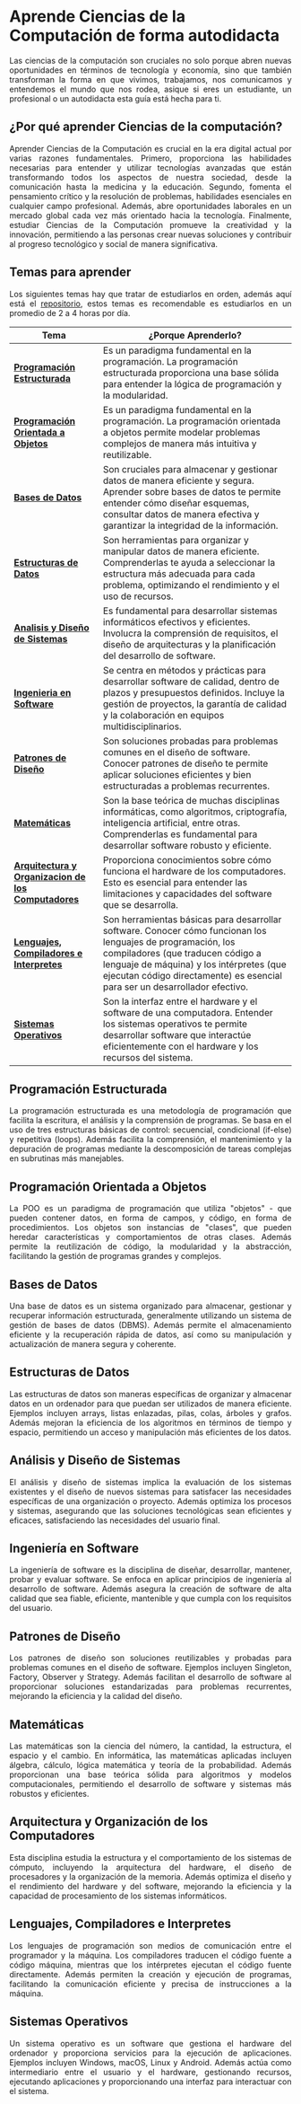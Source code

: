 # Aprende Ciencias de la Computación de forma autodidacta
<p align="justify">Las ciencias de la computación son cruciales no solo porque abren nuevas oportunidades en términos de tecnología y economía, sino que también transforman la forma en que vivimos, trabajamos, nos comunicamos y entendemos el mundo que nos rodea, asique si eres un estudiante, un profesional o un autodidacta esta guía está hecha para ti.<p>

## ¿Por qué aprender Ciencias de la computación?
<p align="justify">Aprender Ciencias de la Computación es crucial en la era digital actual por varias razones fundamentales. Primero, proporciona las habilidades necesarias para entender y utilizar tecnologías avanzadas que están transformando todos los aspectos de nuestra sociedad, desde la comunicación hasta la medicina y la educación. Segundo, fomenta el pensamiento crítico y la resolución de problemas, habilidades esenciales en cualquier campo profesional. Además, abre oportunidades laborales en un mercado global cada vez más orientado hacia la tecnología. Finalmente, estudiar Ciencias de la Computación promueve la creatividad y la innovación, permitiendo a las personas crear nuevas soluciones y contribuir al progreso tecnológico y social de manera significativa.</p>

## Temas para aprender
<p align="justify">Los siguientes temas hay que tratar de estudiarlos en orden, además aquí está el <a href="https://mega.nz/folder/1LRBwBqK#oFhUvbHLwGqbbHXiCAHzRw">repositorio</a>, estos temas es recomendable es estudiarlos en un promedio de 2 a 4 horas por día.<p>

| Tema                                              | ¿Porque Aprenderlo?                                                           |
| ------------------------------------------------- | ----------------------------------------------------------------------------- |
| **[Programación Estructurada](https://mega.nz/folder/5HRyERIS#tZ_tThfuQ_knVyusPOgmBw)**    | Es un paradigma fundamental en la programación. La programación estructurada proporciona una base sólida para entender la lógica de programación y la modularidad. |
| **[Programación Orientada a Objetos](https://mega.nz/folder/8OQ3GBBA#8J5t8Vh59vrXNeTTYnFLPw)**    | Es un paradigma fundamental en la programación. La programación orientada a objetos permite modelar problemas complejos de manera más intuitiva y reutilizable. |
| **[Bases de Datos](https://mega.nz/folder/gXh3TQib#9fkdoxIdegiNj2CKIYp4ug)**                                    | Son cruciales para almacenar y gestionar datos de manera eficiente y segura. Aprender sobre bases de datos te permite entender cómo diseñar esquemas, consultar datos de manera efectiva y garantizar la integridad de la información. 
| **[Estructuras de Datos](https://mega.nz/folder/QfwnXRSD#Ibtu76k2cGAV1vfnAHUBiw)**                              | Son herramientas para organizar y manipular datos de manera eficiente. Comprenderlas te ayuda a seleccionar la estructura más adecuada para cada problema, optimizando el rendimiento y el uso de recursos. |
| **[Analisis y Diseño de Sistemas](https://mega.nz/folder/IeZzxRbS#TQCEF4k_J5a9NCXbtHMBxw)**                     | Es fundamental para desarrollar sistemas informáticos efectivos y eficientes. Involucra la comprensión de requisitos, el diseño de arquitecturas y la planificación del desarrollo de software. |
| **[Ingenieria en Software](https://mega.nz/folder/kKRnBTaY#atNzT72OYrN6KszdYOi3qQ)**                            | Se centra en métodos y prácticas para desarrollar software de calidad, dentro de plazos y presupuestos definidos. Incluye la gestión de proyectos, la garantía de calidad y la colaboración en equipos multidisciplinarios. |
| **[Patrones de Diseño](https://mega.nz/folder/1bh1DaKT#CzPT0BX0p2Qm0gP7KrIL9w)**                                | Son soluciones probadas para problemas comunes en el diseño de software. Conocer patrones de diseño te permite aplicar soluciones eficientes y bien estructuradas a problemas recurrentes. |
| **[Matemáticas](https://mega.nz/folder/RL4V3YwC#R3di_JW6nEdss3mCDopZAg)**                                       | Son la base teórica de muchas disciplinas informáticas, como algoritmos, criptografía, inteligencia artificial, entre otras. Comprenderlas es fundamental para desarrollar software robusto y eficiente. |
| **[Arquitectura y Organizacion de los Computadores](https://mega.nz/folder/sbI2WILQ#zvFp2tVYfMr2b_BIlpKieQ)**   | Proporciona conocimientos sobre cómo funciona el hardware de los computadores. Esto es esencial para entender las limitaciones y capacidades del software que se desarrolla. |
| **[Lenguajes, Compiladores e Interpretes](https://mega.nz/folder/kSRlCKaB#7QEZCgouNGU1deN8KjsQDw)**             | Son herramientas básicas para desarrollar software. Conocer cómo funcionan los lenguajes de programación, los compiladores (que traducen código a lenguaje de máquina) y los intérpretes (que ejecutan código directamente) es esencial para ser un desarrollador efectivo. |
| **[Sistemas Operativos](https://mega.nz/folder/AfghzBgR#P66AqhjoypSHJHCVA1uMfg)**                               | Son la interfaz entre el hardware y el software de una computadora. Entender los sistemas operativos te permite desarrollar software que interactúe eficientemente con el hardware y los recursos del sistema. |

## Programación Estructurada
<p align="justify">La programación estructurada es una metodología de programación que facilita la escritura, el análisis y la comprensión de programas. Se basa en el uso de tres estructuras básicas de control: secuencial, condicional (if-else) y repetitiva (loops). Además facilita la comprensión, el mantenimiento y la depuración de programas mediante la descomposición de tareas complejas en subrutinas más manejables.<p>

## Programación Orientada a Objetos
<p align="justify">La POO es un paradigma de programación que utiliza "objetos" - que pueden contener datos, en forma de campos, y código, en forma de procedimientos. Los objetos son instancias de "clases", que pueden heredar características y comportamientos de otras clases. Además permite la reutilización de código, la modularidad y la abstracción, facilitando la gestión de programas grandes y complejos.<p>

## Bases de Datos
<p align="justify">Una base de datos es un sistema organizado para almacenar, gestionar y recuperar información estructurada, generalmente utilizando un sistema de gestión de bases de datos (DBMS). Además permite el almacenamiento eficiente y la recuperación rápida de datos, así como su manipulación y actualización de manera segura y coherente.<p>

## Estructuras de Datos
<p align="justify">Las estructuras de datos son maneras específicas de organizar y almacenar datos en un ordenador para que puedan ser utilizados de manera eficiente. Ejemplos incluyen arrays, listas enlazadas, pilas, colas, árboles y grafos. Además mejoran la eficiencia de los algoritmos en términos de tiempo y espacio, permitiendo un acceso y manipulación más eficientes de los datos.<p>

## Análisis y Diseño de Sistemas
<p align="justify">El análisis y diseño de sistemas implica la evaluación de los sistemas existentes y el diseño de nuevos sistemas para satisfacer las necesidades específicas de una organización o proyecto. Además optimiza los procesos y sistemas, asegurando que las soluciones tecnológicas sean eficientes y eficaces, satisfaciendo las necesidades del usuario final.<p>

## Ingeniería en Software
<p align="justify">La ingeniería de software es la disciplina de diseñar, desarrollar, mantener, probar y evaluar software. Se enfoca en aplicar principios de ingeniería al desarrollo de software. Además asegura la creación de software de alta calidad que sea fiable, eficiente, mantenible y que cumpla con los requisitos del usuario.<p>

## Patrones de Diseño
<p align="justify">Los patrones de diseño son soluciones reutilizables y probadas para problemas comunes en el diseño de software. Ejemplos incluyen Singleton, Factory, Observer y Strategy. Además facilitan el desarrollo de software al proporcionar soluciones estandarizadas para problemas recurrentes, mejorando la eficiencia y la calidad del diseño.<p>

## Matemáticas
<p align="justify">Las matemáticas son la ciencia del número, la cantidad, la estructura, el espacio y el cambio. En informática, las matemáticas aplicadas incluyen álgebra, cálculo, lógica matemática y teoría de la probabilidad. Además proporcionan una base teórica sólida para algoritmos y modelos computacionales, permitiendo el desarrollo de software y sistemas más robustos y eficientes.<p>

## Arquitectura y Organización de los Computadores
<p align="justify">Esta disciplina estudia la estructura y el comportamiento de los sistemas de cómputo, incluyendo la arquitectura del hardware, el diseño de procesadores y la organización de la memoria. Además optimiza el diseño y el rendimiento del hardware y del software, mejorando la eficiencia y la capacidad de procesamiento de los sistemas informáticos.<p>

## Lenguajes, Compiladores e Interpretes
<p align="justify">Los lenguajes de programación son medios de comunicación entre el programador y la máquina. Los compiladores traducen el código fuente a código máquina, mientras que los intérpretes ejecutan el código fuente directamente. Además permiten la creación y ejecución de programas, facilitando la comunicación eficiente y precisa de instrucciones a la máquina.<p>

## Sistemas Operativos
<p align="justify">Un sistema operativo es un software que gestiona el hardware del ordenador y proporciona servicios para la ejecución de aplicaciones. Ejemplos incluyen Windows, macOS, Linux y Android. Además actúa como intermediario entre el usuario y el hardware, gestionando recursos, ejecutando aplicaciones y proporcionando una interfaz para interactuar con el sistema.<p>

